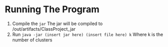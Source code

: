 # Running The Program
1. Compile the `jar` The jar will be compiled to /out/artifacts/ClassProject_jar
2. Run `java -jar (insert jar here) (insert file here) k` Where k is the number of clusters
